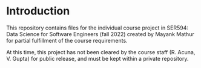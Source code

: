 ﻿# Introduction
This repository contains files for the individual course project in SER594: Data Science for Software Engineers (fall 2022) created by Mayank Mathur for partial fulfillment of the course requirements.

At this time, this project has not been cleared by the course staff (R. Acuna, V. Gupta) for public release, and must be kept within a private repository.

